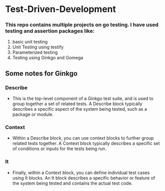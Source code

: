 # Test-Driven-Development

### This repo contains multiple projects on go testing. I have used testing and assertion packages like:

1. basic unit testing
2. Unit Testing using testify
3. Parameterized testing
4. Testing using Ginkgo and Gomega

## Some notes for Ginkgo

### Describe

- This is the top-level component of a Ginkgo test suite, and is used to group together a set of related tests. A Describe block typically describes a specific aspect of the system being tested, such as a package or module.

### Context

- Within a Describe block, you can use context blocks to further group related tests together. A Context block typically describes a specific set of conditions or inputs for the tests being run.

### It

- Finally, within a Context block, you can define individual test cases using It blocks. An It block describes a specific behavior or feature of the system being tested and contains the actual test code.